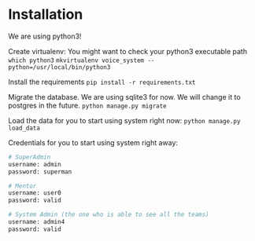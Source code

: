 # Installation
We are using python3!

Create virtualenv:
You might want to check your python3 executable path `which python3`
`mkvirtualenv voice_system --python=/usr/local/bin/python3`

Install the requirements
`pip install -r requirements.txt`

Migrate the database. We are using sqlite3 for now. We will change it to postgres in the future.
`python manage.py migrate`

Load the data for you to start using system right now:
`python manage.py load_data`

Credentials for you to start using system right away:
```sh
# SuperAdmin
username: admin
password: superman

# Mentor 
username: user0
password: valid

# System Admin (the one who is able to see all the teams)
username: admin4
password: valid
```
